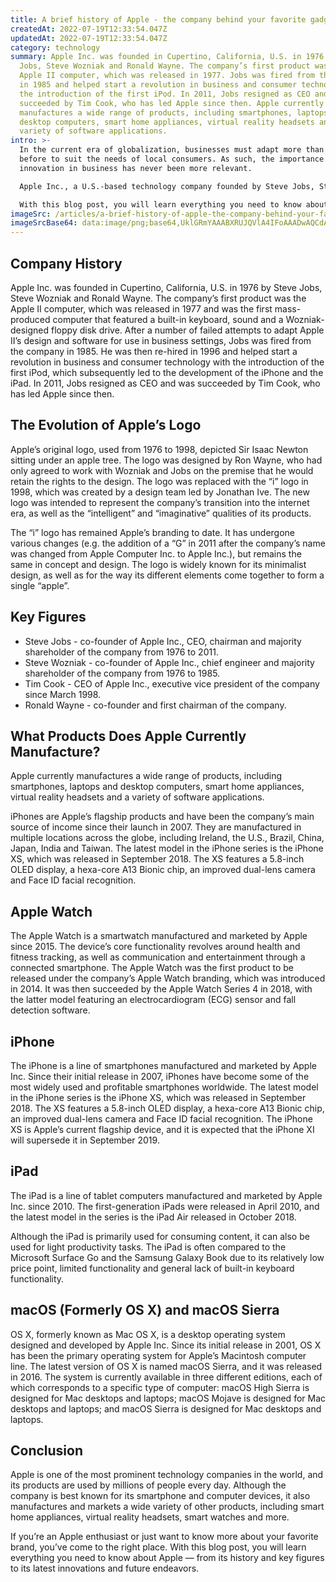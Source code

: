 ```yaml
---
title: A brief history of Apple - the company behind your favorite gadgets
createdAt: 2022-07-19T12:33:54.047Z
updatedAt: 2022-07-19T12:33:54.047Z
category: technology
summary: Apple Inc. was founded in Cupertino, California, U.S. in 1976 by Steve
  Jobs, Steve Wozniak and Ronald Wayne. The company’s first product was the
  Apple II computer, which was released in 1977. Jobs was fired from the company
  in 1985 and helped start a revolution in business and consumer technology with
  the introduction of the first iPod. In 2011, Jobs resigned as CEO and was
  succeeded by Tim Cook, who has led Apple since then. Apple currently
  manufactures a wide range of products, including smartphones, laptops and
  desktop computers, smart home appliances, virtual reality headsets and a
  variety of software applications.
intro: >-
  In the current era of globalization, businesses must adapt more than ever
  before to suit the needs of local consumers. As such, the importance of
  innovation in business has never been more relevant. 

  Apple Inc., a U.S.-based technology company founded by Steve Jobs, Steve Wozniak and Ronald Wayne in 1976, is widely renowned for its innovative products as well as its business practices. 

  With this blog post, you will learn everything you need to know about Apple — from its history and key figures to its latest innovations and future endeavors. So whether you’re an Apple enthusiast or just want to know more about your favorite brand, read on to discover everything you need to know about Apple.
imageSrc: /articles/a-brief-history-of-apple-the-company-behind-your-favorite-gadgets.png
imageSrcBase64: data:image/png;base64,UklGRmYAAABXRUJQVlA4IFoAAADwAQCdASoKAAoAAUAmJaQAAud2Xh2+ryAA/v6GOndEZybgUNn4+5ePNL1DXqwGMJdD6MLAX/4kCsyiyViqwXNExVA0xL7Mf/8khUqQHD21hYNhuYWWm4kQAAA=
---
```


## Company History

Apple Inc. was founded in Cupertino, California, U.S. in 1976 by Steve Jobs, Steve Wozniak and Ronald Wayne. The company’s first product was the Apple II computer, which was released in 1977 and was the first mass-produced computer that featured a built-in keyboard, sound and a Wozniak-designed floppy disk drive. After a number of failed attempts to adapt Apple II’s design and software for use in business settings, Jobs was fired from the company in 1985. He was then re-hired in 1996 and helped start a revolution in business and consumer technology with the introduction of the first iPod, which subsequently led to the development of the iPhone and the iPad. In 2011, Jobs resigned as CEO and was succeeded by Tim Cook, who has led Apple since then.

## The Evolution of Apple’s Logo

Apple’s original logo, used from 1976 to 1998, depicted Sir Isaac Newton sitting under an apple tree. The logo was designed by Ron Wayne, who had only agreed to work with Wozniak and Jobs on the premise that he would retain the rights to the design.
The logo was replaced with the “i” logo in 1998, which was created by a design team led by Jonathan Ive. The new logo was intended to represent the company’s transition into the internet era, as well as the “intelligent” and “imaginative” qualities of its products.

The “i” logo has remained Apple’s branding to date. It has undergone various changes (e.g. the addition of a “G” in 2011 after the company’s name was changed from Apple Computer Inc. to Apple Inc.), but remains the same in concept and design. The logo is widely known for its minimalist design, as well as for the way its different elements come together to form a single “apple”.

## Key Figures

- Steve Jobs - co-founder of Apple Inc., CEO, chairman and majority shareholder of the company from 1976 to 2011.
- Steve Wozniak - co-founder of Apple Inc., chief engineer and majority shareholder of the company from 1976 to 1985.
- Tim Cook - CEO of Apple Inc., executive vice president of the company since March 1998.
- Ronald Wayne - co-founder and first chairman of the company.

## What Products Does Apple Currently Manufacture?

Apple currently manufactures a wide range of products, including smartphones, laptops and desktop computers, smart home appliances, virtual reality headsets and a variety of software applications.

iPhones are Apple’s flagship products and have been the company’s main source of income since their launch in 2007. They are manufactured in multiple locations across the globe, including Ireland, the U.S., Brazil, China, Japan, India and Taiwan.
The latest model in the iPhone series is the iPhone XS, which was released in September 2018. The XS features a 5.8-inch OLED display, a hexa-core A13 Bionic chip, an improved dual-lens camera and Face ID facial recognition.

## Apple Watch

The Apple Watch is a smartwatch manufactured and marketed by Apple since 2015. The device’s core functionality revolves around health and fitness tracking, as well as communication and entertainment through a connected smartphone.
The Apple Watch was the first product to be released under the company’s Apple Watch branding, which was introduced in 2014. It was then succeeded by the Apple Watch Series 4 in 2018, with the latter model featuring an electrocardiogram (ECG) sensor and fall detection software.

## iPhone

The iPhone is a line of smartphones manufactured and marketed by Apple Inc. Since their initial release in 2007, iPhones have become some of the most widely used and profitable smartphones worldwide.
The latest model in the iPhone series is the iPhone XS, which was released in September 2018. The XS features a 5.8-inch OLED display, a hexa-core A13 Bionic chip, an improved dual-lens camera and Face ID facial recognition.
The iPhone XS is Apple’s current flagship device, and it is expected that the iPhone XI will supersede it in September 2019.

## iPad

The iPad is a line of tablet computers manufactured and marketed by Apple Inc. since 2010. The first-generation iPads were released in April 2010, and the latest model in the series is the iPad Air released in October 2018.

Although the iPad is primarily used for consuming content, it can also be used for light productivity tasks. The iPad is often compared to the Microsoft Surface Go and the Samsung Galaxy Book due to its relatively low price point, limited functionality and general lack of built-in keyboard functionality.

## macOS (Formerly OS X) and macOS Sierra

OS X, formerly known as Mac OS X, is a desktop operating system designed and developed by Apple Inc. Since its initial release in 2001, OS X has been the primary operating system for Apple’s Macintosh computer line. The latest version of OS X is named macOS Sierra, and it was released in 2016.
The system is currently available in three different editions, each of which corresponds to a specific type of computer: macOS High Sierra is designed for Mac desktops and laptops; macOS Mojave is designed for Mac desktops and laptops; and macOS Sierra is designed for Mac desktops and laptops.

## Conclusion

Apple is one of the most prominent technology companies in the world, and its products are used by millions of people every day. Although the company is best known for its smartphone and computer devices, it also manufactures and markets a wide variety of other products, including smart home appliances, virtual reality headsets, smart watches and more.

If you’re an Apple enthusiast or just want to know more about your favorite brand, you’ve come to the right place. With this blog post, you will learn everything you need to know about Apple — from its history and key figures to its latest innovations and future endeavors.
